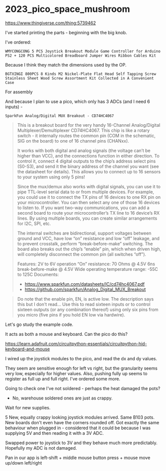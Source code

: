 # 2023_pico_space_mushroom

https://www.thingiverse.com/thing:5739462


I've started printing the parts - beginning with the big knob.

I've ordered:

```WMYCONGCONG 5 PCS Joystick Breakout Module Game Controller for Arduino PS2 + 120 PCS Multicolored Breadboard Jumper Wires Ribbon Cables Kit```

Because I think they match the dimensions used by the OP.

```BGTXINGI 800PCS 8 Kinds M2 Nickel-Plate Flat Head Self Tapping Screw Stainless Sheet Wood Screw Assortment Kit Collected in A Convenient Case```

For assembly

And because I plan to use a pico, which only has 3 ADCs (and I need 6 inputs) - 

```SparkFun Analog/Digital MUX Breakout - CD74HC4067```

> This is a breakout board for the very handy 16-Channel Analog/Digital Multiplexer/Demultiplexer CD74HC4067. This chip is like a rotary switch - it internally routes the common pin (COM in the schematic, SIG on the board) to one of 16 channel pins (CHANxx).
>
> It works with both digital and analog signals (the voltage can’t be higher than VCC), and the connections function in either direction. To control it, connect 4 digital outputs to the chip’s address select pins (S0-S3), and send it the binary address of the channel you want (see the datasheet for details). This allows you to connect up to 16 sensors to your system using only 5 pins!
>
> Since the mux/demux also works with digital signals, you can use it to pipe TTL-level serial data to or from multiple devices. For example, you could use it to connect the TX pins of 16 devices to one RX pin on your microcontroller. You can then select any one of those 16 devices to listen to. If you want two-way communications, you can add a second board to route your microcontroller’s TX line to 16 device’s RX lines. By using multiple boards, you can create similar arrangements for I2C, SPI, etc.
>
> The internal switches are bidirectional, support voltages between ground and VCC, have low “on” resistance and low “off” leakage, and to prevent crosstalk, perform “break-before-make” switching. The board also breaks out the chip’s “enable” pin, which when driven high, will completely disconnect the common pin (all switches “off”).
>
> Features:
> 2V to 6V operation
> “On” resistance: 70 Ohms @ 4.5V
> 6ns break-before-make @ 4.5V
> Wide operating temperature range: -55C to 125C
> Documents:
> - https://www.sparkfun.com/datasheets/IC/cd74hc4067.pdf
> - https://github.com/sparkfun/Analog_Digital_MUX_Breakout

> Do note that the enable pin, EN, is active low. The description says this but I don't read...
> Use this to read sixteen inputs or to control sixteen outputs (or any combination thereof) using only six pins from you micro (five pins if you hold EN low via hardwire).


Let's go study the example code.


It acts as both a mouse and keyboard. Can the pico do this?


https://learn.adafruit.com/circuitpython-essentials/circuitpython-hid-keyboard-and-mouse


I wired up the joystick modules to the pico, and read the dx and dy values.

They seem are sensitive enough for left vs right, but the granularity seems very low, especially for higher values.
Also, pushing fully up seems to register as full up and full right. I've ordered some more.

Going to check one I've not soldered - perhaps the heat damaged the pots?
- No, warehouse soldered ones are just as crappy.

Wait for new supplies.

5 New, equally crappy looking joystick modules arrived. Same B103 pots. New boards don't even have the corners rounded off.
Got exactly the same behaviour when plugged in - considered that it could be because I was supplying 5V and then reading it with a 3V ADC.

Swapped power to joystick to 3V and they behave much more predictably. Hopefully my ADC is not damaged.


Pan in our app is
left-shift + middle mouse button press + mouse move up/down left/right